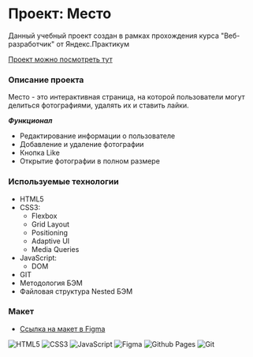 # Проект: Место

Данный учебный проект создан в рамках прохождения курса "Веб-разработчик" от Яндекс.Практикум

[Проект можно посмотреть тут](https://mar-garita.github.io/mesto/)

### Описание проекта

Место - это интерактивная страница, на которой пользователи могут делиться фотографиями, удалять их и ставить лайки.

***Функционал***
* Редактирование информации о пользователе
* Добавление и удаление фотографии
* Кнопка Like
* Открытие фотографии в полном размере

### Используемые технологии

* HTML5
* CSS3:
    + Flexbox
    + Grid Layout
    + Positioning
    + Adaptive UI
    + Media Queries
* JavaScript:
    + DOM
* GIT
* Методология БЭМ
* Файловая структура Nested БЭМ

### Макет

* [Ссылка на макет в Figma](https://www.figma.com/file/5S2WSbEFL6awjVWJ0NWL8Q/Sprint-3_-Russia-_-desktop-mobile?node-id=28503%3A0)


![HTML5](https://img.shields.io/badge/html5-%23E34F26.svg?style=for-the-badge&logo=html5&logoColor=white)
![CSS3](https://img.shields.io/badge/css3-%231572B6.svg?style=for-the-badge&logo=css3&logoColor=white)
![JavaScript](https://img.shields.io/badge/javascript-%23323330.svg?style=for-the-badge&logo=javascript&logoColor=%23F7DF1E)
![Figma](https://img.shields.io/badge/figma-%23F24E1E.svg?style=for-the-badge&logo=figma&logoColor=white)
![Github Pages](https://img.shields.io/badge/github%20pages-121013?style=for-the-badge&logo=github&logoColor=white)
![Git](https://img.shields.io/badge/git-%23F05033.svg?style=for-the-badge&logo=git&logoColor=white)
